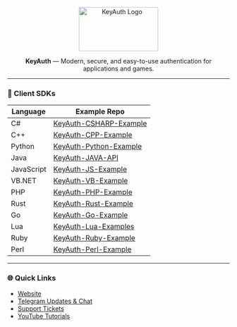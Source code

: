 <p align="center">
  <img src="https://cdn.keyauth.cc/v2/assets/media/logos/logo-1-dark.png" alt="KeyAuth Logo" width="180" height="100">
</p>

<p align="center">
  <b>KeyAuth</b> — Modern, secure, and easy-to-use authentication for applications and games.
</p>

---

### 🔑 Client SDKs
| Language   | Example Repo |
|------------|--------------|
| C#         | [KeyAuth-CSHARP-Example](https://github.com/KeyAuth/KeyAuth-CSHARP-Example) |
| C++        | [KeyAuth-CPP-Example](https://github.com/KeyAuth/KeyAuth-CPP-Example) |
| Python     | [KeyAuth-Python-Example](https://github.com/KeyAuth/KeyAuth-Python-Example) |
| Java       | [KeyAuth-JAVA-API](https://github.com/KeyAuth-Archive/KeyAuth-JAVA-api) |
| JavaScript | [KeyAuth-JS-Example](https://github.com/mazkdevf/KeyAuth-JS-Example) |
| VB.NET     | [KeyAuth-VB-Example](https://github.com/KeyAuth/KeyAuth-VB-Example) |
| PHP        | [KeyAuth-PHP-Example](https://github.com/KeyAuth/KeyAuth-PHP-Example) |
| Rust       | [KeyAuth-Rust-Example](https://github.com/KeyAuth/KeyAuth-Rust-Example) |
| Go         | [KeyAuth-Go-Example](https://github.com/mazkdevf/KeyAuth-Go-Example) |
| Lua        | [KeyAuth-Lua-Examples](https://github.com/mazkdevf/KeyAuth-Lua-Examples) |
| Ruby       | [KeyAuth-Ruby-Example](https://github.com/mazkdevf/KeyAuth-Ruby-Example) |
| Perl       | [KeyAuth-Perl-Example](https://github.com/mazkdevf/KeyAuth-Perl-Example) |

---

### 🌐 Quick Links
- [Website](https://keyauth.cc)
- [Telegram Updates & Chat](https://t.me/keyauth)
- [Support Tickets](https://keyauth.cc/)
- [YouTube Tutorials](https://youtube.com/keyauth)
